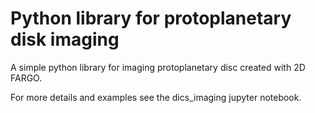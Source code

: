 # Python library for protoplanetary disk imaging
A simple python library for imaging protoplanetary disc created with 2D FARGO.

For more details and examples see the dics_imaging jupyter notebook.
